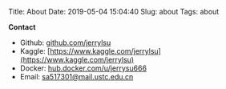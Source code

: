 Title: About
Date: 2019-05-04 15:04:40
Slug: about
Tags: about

**Contact**

- Github: [github.com/jerrylsu](https://github.com/jerrylsu)
- Kaggle: [https://www.kaggle.com/jerrylsu](https://www.kaggle.com/jerrylsu)
- Docker: [hub.docker.com/u/jerrysu666](https://hub.docker.com/u/jerrysu666)
- Email: sa517301@mail.ustc.edu.cn
